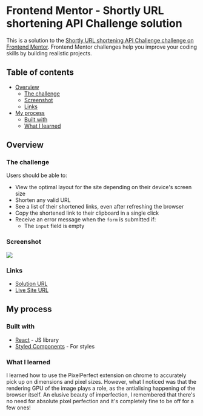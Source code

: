 # Frontend Mentor - Shortly URL shortening API Challenge solution

This is a solution to the [Shortly URL shortening API Challenge challenge on Frontend Mentor](https://www.frontendmentor.io/challenges/url-shortening-api-landing-page-2ce3ob-G). Frontend Mentor challenges help you improve your coding skills by building realistic projects.

## Table of contents

- [Overview](#overview)
  - [The challenge](#the-challenge)
  - [Screenshot](#screenshot)
  - [Links](#links)
- [My process](#my-process)
  - [Built with](#built-with)
  - [What I learned](#what-i-learned)

## Overview

### The challenge

Users should be able to:

- View the optimal layout for the site depending on their device's screen size
- Shorten any valid URL
- See a list of their shortened links, even after refreshing the browser
- Copy the shortened link to their clipboard in a single click
- Receive an error message when the `form` is submitted if:
  - The `input` field is empty

### Screenshot

![](https://i.imgur.com/3knIMsS.png)

### Links

- [Solution URL](https://github.com/niemal/frontendmentor_14/)
- [Live Site URL](https://niemal.github.io/frontendmentor_14/)

## My process

### Built with

- [React](https://reactjs.org/) - JS library
- [Styled Components](https://styled-components.com/) - For styles

### What I learned

I learned how to use the PixelPerfect extension on chrome to accurately pick up on dimensions and pixel sizes. However, what I noticed was that the rendering GPU of the image plays a role, as the antialising happening of the browser itself. An elusive beauty of imperfection, I remembered that there's no need for absolute pixel perfection and it's completely fine to be off for a few ones!
